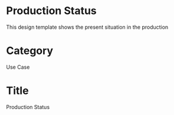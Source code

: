 # Production Status
This design template shows the present situation in the production

# Category
Use Case

# Title
Production Status